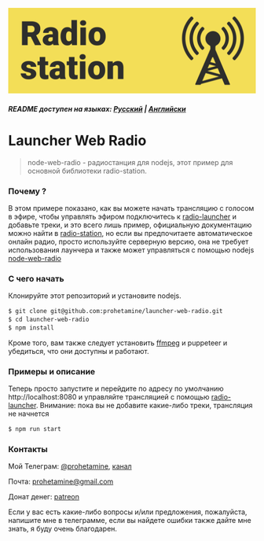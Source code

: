 ![logo](https://github.com/prohetamine/radio-station/blob/main/media/logo.png)

##### README доступен на языках: [Русский](https://github.com/prohetamine/launcher-web-radio/blob/main/README/russian.md) | [Английски](https://github.com/prohetamine/launcher-web-radio/blob/main/README.md)


# Launcher Web Radio

> node-web-radio - радиостанция для nodejs, этот пример для основной библиотеки radio-station.

### Почему ?
В этом примере показано, как вы можете начать трансляцию с голосом в эфире, чтобы управлять эфиром подключитесь к [radio-launcher](https://github.com/prohetamine/radio-launcher) и добавьте треки, и это всего лишь пример, официальную документацию можно найти в [radio-station](https://github.com/prohetamine/radio-station), но если вы предпочитаете автоматическое онлайн радио, просто используйте серверную версию, она не требует использования лаунчера и также может управляться с помощью nodejs [node-web-radio](https://github.com/prohetamine/node-web-radio)

### С чего начать

Клонируйте этот репозиторий и установите nodejs.

```sh
$ git clone git@github.com:prohetamine/launcher-web-radio.git
$ cd launcher-web-radio
$ npm install
```

Кроме того, вам также следует установить [ffmpeg](https://ffmpeg.org/download.html) и puppeteer и убедиться, что они доступны и работают.

### Примеры и описание

Теперь просто запустите и перейдите по адресу по умолчанию http://localhost:8080 и управляйте трансляцией с помощью [radio-launcher](https://github.com/prohetamine/radio-launcher). Внимание: пока вы не добавите какие-либо треки, трансляция не начнется

```sh
$ npm run start
```

### Контакты

Мой Телеграм: [@prohetamine](https://t.me/prohetamine), [канал](https://t.me/prohetamines)

Почта: prohetamine@gmail.com

Донат денег: [patreon](https://www.patreon.com/prohetamine)

Если у вас есть какие-либо вопросы и/или предложения, пожалуйста, напишите мне в телеграмме, если вы найдете ошибки также дайте мне знать, я буду очень благодарен.
